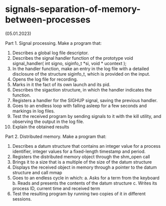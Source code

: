 # signals-separation-of-memory-between-processes

(05.01.2023)

Part 1. Signal processing. Make a program that: 

1. Describes a global log file descriptor. 
2. Describes the signal handler function of the prototype 
void signal_handler( int signo, siginfo_t *si, void * ucontext ); 
3. In the handler function, make an entry in the log file with a detailed disclosure of the structure 
siginfo_t, which is provided on the input. 
4. Opens the log file for recording. 
5. Marks in it the fact of its own launch and its pid. 
6. Describes the sigaction structure, in which the handler indicates the function. 
7. Registers a handler for the SIGHUP signal, saving the previous handler. 
8. Goes to an endless loop with falling asleep for a few seconds and markings in 
log files. 
9. Test the received program by sending signals to it with the kill utility, and 
observing the output in the log file. 
10. Explain the obtained results

Part 2. Distributed memory. Make a program that:

1. Describes a datum structure that contains an integer value for a process identifier, integer 
values for a fixed-length timestamp and period. 
2. Registers the distributed memory object through the shm_open call 
3. Brings it to a size that is a multiple of the size of the datum structure 
4. Displays the received object in memory through a pointer to the datum structure and 
call mmap 
5. Goes to an endless cycle in which: 
a. Asks for a term from the keyboard 
b. Reads and presents the contents of the datum structure 
c. Writes its process ID, current time and 
received term 
6. Test the resulting program by running two copies of it in different sessions.
